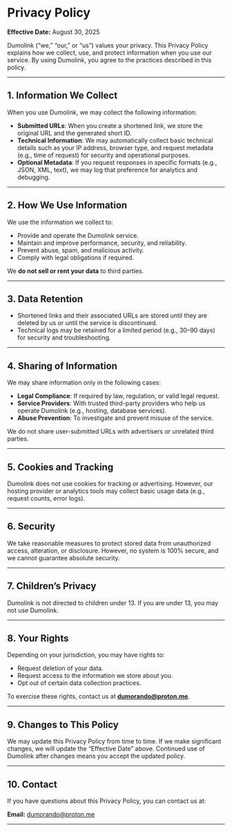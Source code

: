 # Privacy Policy  

**Effective Date:** August 30, 2025  

Dumolink (“we,” “our,” or “us”) values your privacy. This Privacy Policy explains how we collect, use, and protect information when you use our service. By using Dumolink, you agree to the practices described in this policy.  

---

## 1. Information We Collect  

When you use Dumolink, we may collect the following information:  

- **Submitted URLs**: When you create a shortened link, we store the original URL and the generated short ID.  
- **Technical Information**: We may automatically collect basic technical details such as your IP address, browser type, and request metadata (e.g., time of request) for security and operational purposes.  
- **Optional Metadata**: If you request responses in specific formats (e.g., JSON, XML, text), we may log that preference for analytics and debugging.  

---

## 2. How We Use Information  

We use the information we collect to:  

- Provide and operate the Dumolink service.  
- Maintain and improve performance, security, and reliability.  
- Prevent abuse, spam, and malicious activity.  
- Comply with legal obligations if required.  

We **do not sell or rent your data** to third parties.  

---

## 3. Data Retention  

- Shortened links and their associated URLs are stored until they are deleted by us or until the service is discontinued.  
- Technical logs may be retained for a limited period (e.g., 30–90 days) for security and troubleshooting.  

---

## 4. Sharing of Information  

We may share information only in the following cases:  

- **Legal Compliance**: If required by law, regulation, or valid legal request.  
- **Service Providers**: With trusted third-party providers who help us operate Dumolink (e.g., hosting, database services).  
- **Abuse Prevention**: To investigate and prevent misuse of the service.  

We do not share user-submitted URLs with advertisers or unrelated third parties.  

---

## 5. Cookies and Tracking  

Dumolink does not use cookies for tracking or advertising. However, our hosting provider or analytics tools may collect basic usage data (e.g., request counts, error logs).  

---

## 6. Security  

We take reasonable measures to protect stored data from unauthorized access, alteration, or disclosure. However, no system is 100% secure, and we cannot guarantee absolute security.  

---

## 7. Children’s Privacy  

Dumolink is not directed to children under 13. If you are under 13, you may not use Dumolink.  

---

## 8. Your Rights  

Depending on your jurisdiction, you may have rights to:  

- Request deletion of your data.  
- Request access to the information we store about you.  
- Opt out of certain data collection practices.  

To exercise these rights, contact us at **dumorando@proton.me**.  

---

## 9. Changes to This Policy  

We may update this Privacy Policy from time to time. If we make significant changes, we will update the “Effective Date” above. Continued use of Dumolink after changes means you accept the updated policy.  

---

## 10. Contact  

If you have questions about this Privacy Policy, you can contact us at:  

**Email:** dumorando@proton.me  

---